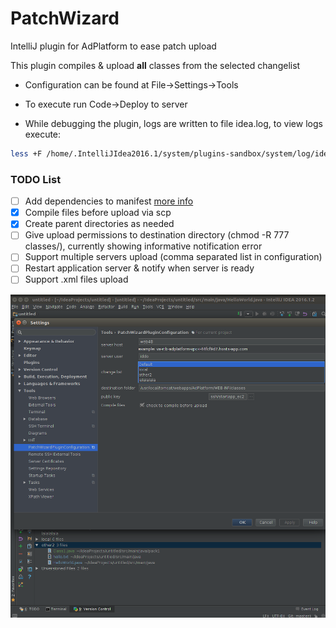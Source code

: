 # PatchWizard
IntelliJ plugin for AdPlatform to ease patch upload 

This plugin compiles & upload **all** classes from the selected changelist

- Configuration can be found at File->Settings->Tools

- To execute run Code->Deploy to server

- While debugging the plugin, logs are written to file idea.log, to view logs execute:

```sh
less +F /home/.IntelliJIdea2016.1/system/plugins-sandbox/system/log/idea.log
```

### TODO List

- [ ] Add dependencies to manifest <a href="http://www.jetbrains.org/intellij/sdk/docs/basics/plugin_structure/plugin_dependencies.html">more info</a> 
- [x] Compile files before upload via scp 
- [x] Create parent directories as needed 
- [ ] Give upload permissions to destination directory (chmod -R 777 classes/), currently showing informative notification error  
- [ ] Support multiple servers upload (comma separated list in configuration)
- [ ] Restart application server & notify when server is ready
- [ ] Support .xml files upload

![alt tag](https://raw.githubusercontent.com/startappdev/PatchWizard/master/resources/screenshot001.png)
